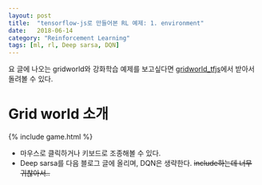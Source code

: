 ```yaml
---
layout: post
title:  "tensorflow-js로 만들어본 RL 예제: 1. environment"
date:   2018-06-14
category: "Reinforcement Learning"
tags: [ml, rl, Deep sarsa, DQN]
---
```

요 글에 나오는 gridworld와 강화학습 예제를 보고싶다면 [gridworld_tfjs](https://github.com/Hulk89/gridworld_tfjs)에서 받아서 돌려볼 수 있다.

# Grid world 소개
{% include game.html %}

* 마우스로 클릭하거나 키보드로 조종해볼 수 있다.
* Deep sarsa를 다음 블로그 글에 올리며, DQN은 생략한다. ~~include하는데 너무 귀찮아서..~~